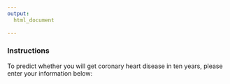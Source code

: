 ```yaml
---
output:
  html_document
  
---
```


### **Instructions**
  
To predict whether you will get coronary heart disease in ten years, please enter your information below: 
  